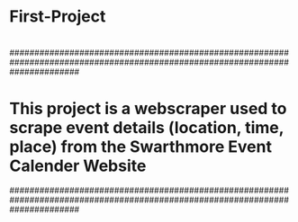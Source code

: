 # First-Project
# 
#
##############################################################################################################################
# This project is a webscraper used to scrape event details (location, time, place) from the Swarthmore Event Calender Website 
##############################################################################################################################
#
#
